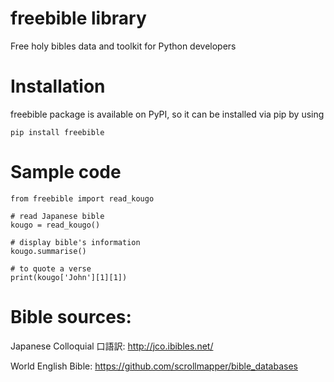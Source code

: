 # freebible library

Free holy bibles data and toolkit for Python developers

# Installation

freebible package is available on PyPI, so it can be installed via pip by using

```
pip install freebible
```

# Sample code
```
from freebible import read_kougo

# read Japanese bible
kougo = read_kougo()

# display bible's information
kougo.summarise()

# to quote a verse
print(kougo['John'][1][1])
```
# Bible sources:

Japanese Colloquial 口語訳: http://jco.ibibles.net/

World English Bible: https://github.com/scrollmapper/bible_databases
